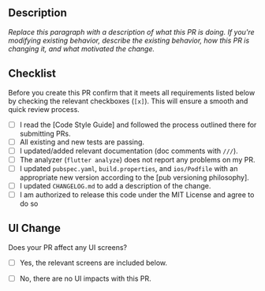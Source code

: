 ## Description

*Replace this paragraph with a description of what this PR is doing. If you're modifying existing behavior, describe the existing behavior, how this PR is changing it, and what motivated the change.*


## Checklist

Before you create this PR confirm that it meets all requirements listed below by checking the relevant checkboxes (`[x]`). This will ensure a smooth and quick review process.

- [ ] I read the [Code Style Guide] and followed the process outlined there for submitting PRs.
- [ ] All existing and new tests are passing.
- [ ] I updated/added relevant documentation (doc comments with `///`).
- [ ] The analyzer (`flutter analyze`) does not report any problems on my PR.
- [ ] I updated `pubspec.yaml`, `build.properties`, and `ios/Podfile` with an appropriate new version according to the [pub versioning philosophy].
- [ ] I updated `CHANGELOG.md` to add a description of the change.
- [ ] I am authorized to release this code under the MIT License and agree to do so

## UI Change

Does your PR affect any UI screens?

- [ ] Yes, the relevant screens are included below.
- [ ] No, there are no UI impacts with this PR.



